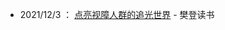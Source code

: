 - 2021/12/3 ： [点亮视障人群的追光世界](https://c.dushu365.com/activity/container.view/wnkkt9wkxw5ylk9k/v/?tid=wnkkt9wkxw5ylk9k&source=SourceEvent&withoutTitleBar=1&timestamp=1638511870832&r=wz13k3iabrffa4g4&code=071zkH1w3y72AX2Ki20w3WN1844zkH1x&state=1638511891413) - 樊登读书
